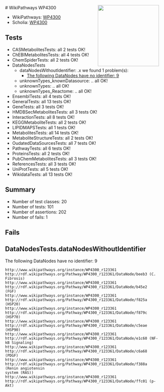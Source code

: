 <img style="float: right; width: 200px" src="https://upload.wikimedia.org/wikipedia/commons/thumb/8/83/Wplogo_with_text_500.png/640px-Wplogo_with_text_500.png" />
# WikiPathways WP4300

* WikiPathways: [WP4300](https://new.wikipathways.org/pathways/WP4300)
* Scholia: [WP4300](https://scholia.toolforge.org/wikipathways/WP4300)
## Tests
* CASMetabolitesTests: all 2 tests OK!
* ChEBIMetabolitesTests: all 4 tests OK!
* ChemSpiderTests: all 2 tests OK!
* DataNodesTests
    * dataNodesWithoutIdentifier: .x we found 1 problem(s):
        * [The following DataNodes have no identifier: 9](#d2d32fa8)
    * unknownTypes_knownDatasource: .. all OK!
    * unknownTypes: .. all OK!
    * unknownTypes_Reactome: .. all OK!
* EnsemblTests: all 4 tests OK!
* GeneralTests: all 13 tests OK!
* GeneTests: all 3 tests OK!
* HMDBSecMetabolitesTests: all 3 tests OK!
* InteractionTests: all 8 tests OK!
* KEGGMetaboliteTests: all 2 tests OK!
* LIPIDMAPSTests: all 1 tests OK!
* MetabolitesTests: all 14 tests OK!
* MetaboliteStructureTests: all 2 tests OK!
* OudatedDataSourcesTests: all 7 tests OK!
* PathwayTests: all 6 tests OK!
* ProteinsTests: all 2 tests OK!
* PubChemMetabolitesTests: all 3 tests OK!
* ReferencesTests: all 3 tests OK!
* UniProtTests: all 5 tests OK!
* WikidataTests: all 13 tests OK!


## Summary

* Number of test classes: 20
* Number of tests: 101
* Number of assertions: 202
* Number of fails: 1

## Fails

<a name="d2d32fa8" />

## DataNodesTests.dataNodesWithoutIdentifier

The following DataNodes have no identifier: 9
```
http://www.wikipathways.org/instance/WP4300_r123361 http://rdf.wikipathways.org/Pathway/WP4300_r123361/DataNode/beeb3 (C. Fibrosis)
http://www.wikipathways.org/instance/WP4300_r123361 http://rdf.wikipathways.org/Pathway/WP4300_r123361/DataNode/b45e2 (FGF)
http://www.wikipathways.org/instance/WP4300_r123361 http://rdf.wikipathways.org/Pathway/WP4300_r123361/DataNode/f825a (HSP20)
http://www.wikipathways.org/instance/WP4300_r123361 http://rdf.wikipathways.org/Pathway/WP4300_r123361/DataNode/f879c (HSP70)
http://www.wikipathways.org/instance/WP4300_r123361 http://rdf.wikipathways.org/Pathway/WP4300_r123361/DataNode/c5eae (HSP90)
http://www.wikipathways.org/instance/WP4300_r123361 http://rdf.wikipathways.org/Pathway/WP4300_r123361/DataNode/e1c60 (NF-kB Signaling)
http://www.wikipathways.org/instance/WP4300_r123361 http://rdf.wikipathways.org/Pathway/WP4300_r123361/DataNode/c6a68 (PDGF)
http://www.wikipathways.org/instance/WP4300_r123361 http://rdf.wikipathways.org/Pathway/WP4300_r123361/DataNode/f388a (Renin angiotensin
system (RAS))
http://www.wikipathways.org/instance/WP4300_r123361 http://rdf.wikipathways.org/Pathway/WP4300_r123361/DataNode/ffc01 (p-Akt)
```

